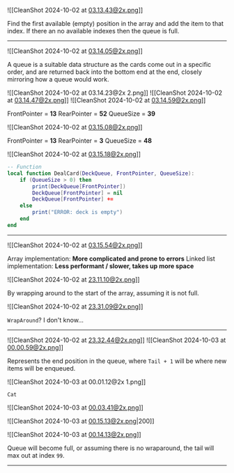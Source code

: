 ![[CleanShot 2024-10-02 at 03.13.43@2x.png]]

Find the first available (empty) position in the array and add the item to that index. If there an no available indexes then the queue is full.

-----

![[CleanShot 2024-10-02 at 03.14.05@2x.png]]

A queue is a suitable data structure as the cards come out in a specific order, and are returned back into the bottom end at the end, closely mirroring how a queue would work.

![[CleanShot 2024-10-02 at 03.14.23@2x 2.png]]
![[CleanShot 2024-10-02 at 03.14.47@2x.png]]
![[CleanShot 2024-10-02 at 03.14.59@2x.png]]

FrontPointer = **13**
RearPointer = **52**
QueueSize = **39**

![[CleanShot 2024-10-02 at 03.15.08@2x.png]]

FrontPointer = **13**
RearPointer = **3**
QueueSize = **48**

![[CleanShot 2024-10-02 at 03.15.18@2x.png]]

```lua
-- Function
local function DealCard(DeckQueue, FrontPointer, QueueSize):
	if (QueueSize > 0) then
		print(DeckQueue[FrontPointer])
		DeckQueue[FrontPointer] = nil
		DeckQueue[FrontPointer] +=
	else
		print("ERROR: deck is empty")
	end
end
```

-----

![[CleanShot 2024-10-02 at 03.15.54@2x.png]]

Array implementation: **More complicated and prone to errors**
Linked list implementation: **Less performant / slower, takes up more space**

![[CleanShot 2024-10-02 at 23.11.10@2x.png]]

By wrapping around to the start of the array, assuming it is not full.

![[CleanShot 2024-10-02 at 23.31.09@2x.png]]

`WrapAround`? I don't know...

-----

![[CleanShot 2024-10-02 at 23.32.44@2x.png]]
![[CleanShot 2024-10-03 at 00.00.59@2x.png]]

Represents the end position in the queue, where `Tail + 1` will be where new items will be enqueued.

![[CleanShot 2024-10-03 at 00.01.12@2x 1.png]]

`Cat`

![[CleanShot 2024-10-03 at 00.03.41@2x.png]]

![[CleanShot 2024-10-03 at 00.15.13@2x.png|200]]

![[CleanShot 2024-10-03 at 00.14.13@2x.png]]

Queue will become full, or assuming there is no wraparound, the tail will max out at index `99`.

-----
